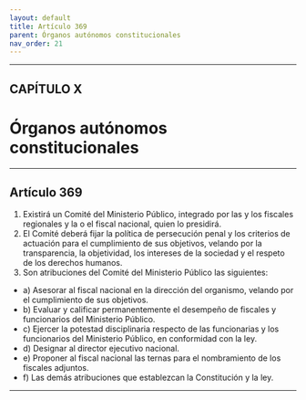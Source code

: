 ```yaml
---
layout: default
title: Artículo 369
parent: Órganos autónomos constitucionales
nav_order: 21
---
```


---

## CAPÍTULO X
# Órganos autónomos constitucionales

---

## Artículo 369

1. Existirá un Comité del Ministerio Público, integrado por las y los fiscales regionales y la o el fiscal nacional, quien lo presidirá.
2. El Comité deberá fijar la política de persecución penal y los criterios de actuación para el cumplimiento de sus objetivos, velando por la
transparencia, la objetividad, los intereses de la sociedad y el respeto de los derechos humanos.
3. Son atribuciones del Comité del Ministerio Público las siguientes:
- a) Asesorar al fiscal nacional en la dirección del organismo, velando por el cumplimiento de sus objetivos.
- b) Evaluar y calificar permanentemente el desempeño de fiscales y funcionarios del Ministerio Público.
- c) Ejercer la potestad disciplinaria respecto de las funcionarias y los funcionarios del Ministerio Público, en conformidad con la ley.
- d) Designar al director ejecutivo nacional.
- e) Proponer al fiscal nacional las ternas para el nombramiento de los fiscales adjuntos.
- f) Las demás atribuciones que establezcan la Constitución y la ley.

---
